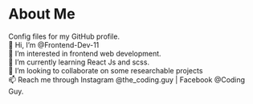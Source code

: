 # About Me
Config files for my GitHub profile.<br>
👋 Hi, I’m @Frontend-Dev-11<br>
👀 I’m interested in frontend web development.<br>
🌱 I’m currently learning React Js and scss.<br>
💞️ I’m looking to collaborate on some researchable projects<br>
📫 Reach me through Instagram @the_coding.guy | Facebook @Coding Guy.
